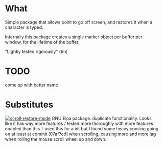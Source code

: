 # What

Simple package that allows point to go off screen, and restores it when a character is typed.

Internally this package creates a single marker object per buffer per window, for the lifetime of the buffer.

"Lightly tested rigorously" (tm)

# TODO

come up with better name

# Substitutes

[![scroll-restore-mode](https://github.com/emacsmirror/scroll-restore)](scroll-restore-mode)
GNU Elpa package. duplicate functionality. Looks like it has way more features / tested more thoroughly with more features enabled than this. I used this for a bit but I found some heavy consing going on at least at commit [07af7cd] when scrolling, causing more and more lag when rolling the mouse scroll wheel up and down.
